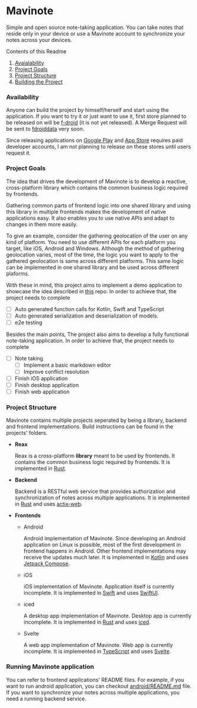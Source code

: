 # Mavinote

Simple and open source note-taking application. You can take notes that reside only in your device or use a Mavinote account to synchronize your notes across your devices.

Contents of this Readme

1. [Avaialability](#availability)
2. [Project Goals](#project-goals)
3. [Project Structure](#project-structure)
4. [Building the Project](#building-the-project)

### Availability

Anyone can build the project by himself/herself and start using the application. If you want to try it or just want to use it, first store planned to be released on will be [f-droid](https://f-droid.org/) (it is not yet released). A Merge Request will be sent to [fdroiddata](https://gitlab.com/fdroid/fdroiddata) very soon.

Since releasing applications on [Google Play](https://play.google.com/) and [App Store](https://www.apple.com/app-store/) requires paid developer accounts, I am not planning to release on these stores until users request it.

### Project Goals

The idea that drives the development of Mavinote is to develop a reactive, cross-platform library which contains the common business logic required by frontends.

Gathering common parts of frontend logic into one shared library and using this library in multiple frontends makes the development of native applications easy. It also enables you to use native APIs and adapt to changes in them more easily.

To give an example, consider the gathering geolocation of the user on any kind of platform. You need to use different APIs for each platform you target, like iOS, Android and Windows.
Although the method of gathering geolocation varies, most of the time, the logic you want to apply to the gathered geolocation is same across different platforms. This same logic can be implemented in one shared library and be used across different plaforms.

With these in mind, this project aims to implement a demo application to showcase the idea described in [this](https://github.com/bwqr/reax-rs/) repo. In order to achieve that, the project needs to complete

- [ ] Auto generated function calls for Kotlin, Swift and TypeScript
- [ ] Auto generated serialization and deserialization of models.
- [ ] e2e testing

Besides the main points, The project also aims to develop a fully functional note-taking application. In order to achieve that, the project needs to complete

- [ ] Note taking
    - [ ] Implement a basic markdown editor
    - [ ] Improve conflict resolution
- [ ] Finish iOS application
- [ ] Finish desktop application
- [ ] Finish web application

### Project Structure

Mavinote contains multiple projects seperated by being a library, backend and frontend implementations. Build instructions can be found in the projects' folders.

* **Reax**

    Reax is a cross-platform **library** meant to be used by frontends. It contains the common business logic required by frontends. It is implemented in [Rust](https://www.rust-lang.org/tr).

* **Backend**

    Backend is a RESTful web service that provides authorization and synchronization of notes across multiple applications. It is implemented in [Rust](https://www.rust-lang.org/tr) and uses [actix-web](https://actix.rs/).

* **Frontends**

    * Android

        Android implementation of Mavinote. Since developing an Android application on Linux is possible, most of the first development in frontend happens in Android.
        Other frontend implementations may receive the updates much later.
        It is implemented in [Kotlin](https://kotlinlang.org/) and uses [Jetpack Compose](https://developer.android.com/jetpack/compose).

    * iOS

        iOS implementation of Mavinote. Application itself is currently incomplete. It is implemented in [Swift](https://developer.apple.com/swift/) and uses [SwiftUI](https://developer.apple.com/xcode/swiftui/).

    * iced

        A desktop app implementation of Mavinote. Desktop app is currently incomplete. It is implemented in [Rust](https://www.rust-lang.org/tr) and uses [iced](https://iced.rs/).


    * Svelte

        A web app implementation of Mavinote. Web app is currently incomplete. It is implemented in [TypeScript](https://www.typescriptlang.org/) and uses [Svelte](https://svelte.dev/).


### Running Mavinote application

You can refer to frontend applications' README files. For example, if you want to run android application, you can checkout [android/README.md](https://github.com/bwqr/mavinote/tree/main/android) file.
If you want to synchronize your notes across multiple applications, you need a running backend service.
